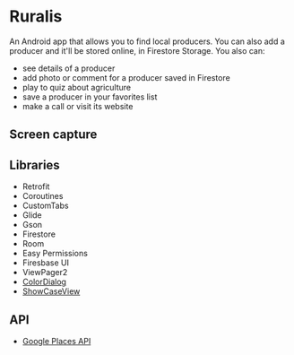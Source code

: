 # Ruralis 

An Android app that allows you to find local producers. You can also add a producer and it'll be stored online, in Firestore Storage.
You also can:
- see details of a producer
- add photo or comment for a producer saved in Firestore
- play to quiz about agriculture
- save a producer in your favorites list
- make a call or visit its website

## Screen capture 



## Libraries

- Retrofit
- Coroutines
- CustomTabs
- Glide
- Gson
- Firestore
- Room
- Easy Permissions
- Firesbase UI
- ViewPager2
- [ColorDialog](https://github.com/andyxialm/ColorDialog)
- [ShowCaseView](https://github.com/mreram/ShowCaseView)



## API

- [Google Places API](https://developers.google.com/places/web-service/intro?hl=fr)

##

